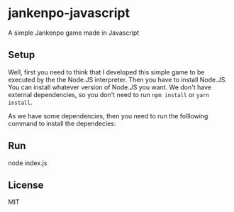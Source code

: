 # jankenpo-javascript
A simple Jankenpo game made in Javascript

## Setup
Well, first you need to think that I developed this simple game to be executed by the the Node.JS interpreter. Then you have to install Node.JS. You can install whatever version of Node.JS you want. We don't have external dependencies, so you don't need to run `npm install` or `yarn install`.

As we have some dependencies, then you need to run the folllowing command to install the dependecies:

## Run
node index.js

## License
MIT